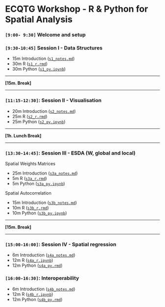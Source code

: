 # ECQTG Workshop - R & Python for Spatial Analysis

### `[9:00- 9:30]` Welcome and setup

### `[9:30-10:45]` Session I - Data Structures

- 15m Introduction ([`s1_notes.md`](s1_notes.md))
- 30m R ([`s1_r.rmd`](s1_r.rmd))
- 30m Python ([`s1_py.ipynb`](s1_py.ipynb))

---

**[15m. Break]**

---

### `[11:15-12:30]`: Session II -  Visualisation

- 20m Introduction ([`s2_notes.md`](s2_notes.md))
- 25m R ([`s2_r.rmd`](s2_r.rmd))
- 25m Python ([`s2_py.ipynb`](s2_py.ipynb))

---

**[1h. Lunch Break]**

---

### `[13:30-14:45]`: Session III - ESDA (W, global and local)

Spatial Weights Matrices

- 25m Introduction ([`s3a_notes.md`](s3a_notes.md))
-  5m R ([`s3a_r.rmd`](s3a_r.rmd))
-  5m Python ([`s3a_py.ipynb`](s3a_py.ipynb))

Spatial Autocorrelation

- 15m Introduction ([`s3b_notes.md`](s3b_notes.md))
- 10m R ([`s3b_r.rmd`](s3b_r.rmd))
- 10m Python ([`s3b_py.ipynb`](s3b_py.ipynb))

--- 

**[15m. Break]**

---

### `[15:00-16:00]`: Session IV - Spatial regression

-  6m Introduction ([`s4a_notes.md`](s4a_notes.md))
- 12m R ([`s4a_r.ipynb`](s4a_r.ipynb))
- 12m Python ([`s4a_py.rmd`](s4a_py.rmd))

### `[16:00-16:30]`: Interoperability

-  6m Introduction ([`s4b_notes.md`](s4b_notes.md))
- 12m R ([`s4b_r.ipynb`](s4b_r.ipynb))
- 12m Python ([`s4b_py.rmd`](s4b_py.rmd))

